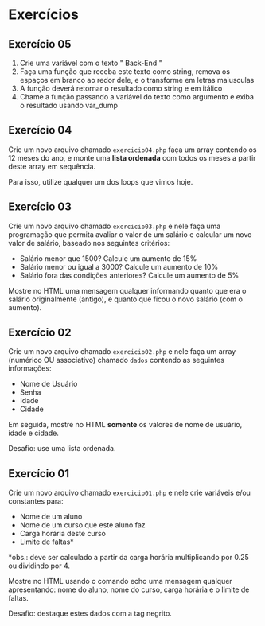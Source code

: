 # Exercícios

## Exercício 05

1. Crie uma variável com o texto "  Back-End   "
2. Faça uma função que receba este texto como string, remova os espaços em branco ao redor dele, e o transforme em letras maiusculas
3. A função deverá retornar o resultado como string e em itálico
4. Chame a função passando a variável do texto como argumento e exiba o resultado usando var_dump

## Exercício 04

Crie um novo arquivo chamado `exercicio04.php` faça um array contendo os 12 meses do ano, e monte uma **lista ordenada** com todos os meses a partir deste array em sequência.

Para isso, utilize qualquer um dos loops que vimos hoje.


## Exercício 03

Crie um novo arquivo chamado `exercicio03.php` e nele faça uma programação que permita avaliar o valor de um salário e calcular um novo valor de salário, baseado nos seguintes critérios:

- Salário menor que 1500? Calcule um aumento de 15%
- Salário menor ou igual a 3000? Calcule um aumento de 10%
- Salário fora das condições anteriores? Calcule um aumento de 5%

Mostre no HTML uma mensagem qualquer informando quanto que era o salário originalmente (antigo), e quanto que ficou o novo salário (com o aumento).



## Exercício 02

Crie um novo arquivo chamado `exercicio02.php` e nele faça um array (numérico OU associativo) chamado `dados` contendo as seguintes informações:

- Nome de Usuário
- Senha 
- Idade
- Cidade

Em seguida, mostre no HTML **somente** os valores de nome de usuário, idade e cidade.

Desafio: use uma lista ordenada.



## Exercício 01

Crie um novo arquivo chamado `exercicio01.php` e nele crie variáveis e/ou constantes para:

- Nome de um aluno
- Nome de um curso que este aluno faz
- Carga horária deste curso
- Limite de faltas*

*obs.: deve ser calculado a partir da carga horária multiplicando por 0.25 ou dividindo por 4.

Mostre no HTML usando o comando echo uma mensagem qualquer apresentando: nome do aluno, nome do curso, carga horária e o limite de faltas.

Desafio: destaque estes dados com a tag negrito.